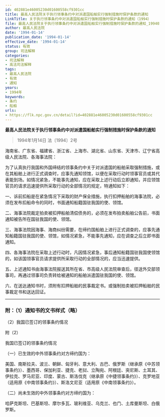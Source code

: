 ```yaml
---
id: 402881e46005230d01600558cf9301cc
title: 最高人民法院关于执行领事条约中对派遣国船舶实行强制措施时保护条款的通知
LinkTitle: 关于执行领事条约中对派遣国船舶实行强制措施时保护条款的通知（1994）
file: 最高人民法院关于执行领事条约中对派遣国船舶实行强制措施时保护条款的通知_19940114_402881e46005230d01600558cf9301cc.docx
author: 最高人民法院
date: '1994-01-14'
publication_date: '1994-01-14'
effective_date: '1994-01-14'
status: 有效
group: 司法解释
categories:
- 司法解释
- 高法司法解释
tags:
- 最高人民法院
- 有效
- 通知
years:
- 1994年
keywords:
- 条约
- 船舶
urls:
- https://flk.npc.gov.cn/detail?id=402881e46005230d01600558cf9301cc
---
```


**最高人民法院关于执行领事条约中对派遣国船舶实行强制措施时保护条款的通知**

> 1994年1月14日 法〔1994〕2号

海南省、广东省、福建省、浙江省、上海市、湖北省、山东省、天津市、辽宁省高级人民法院、各海事法院：

为了认真执行我国和外国缔结的领事条约中关于对派遣国的船舶采取强制措施，或在其船舶上进行正式调查时，应事先通知领馆，以便在采取行动时领事官员或其代表能到场。如情况紧急，不能事先通知，应在采取上述行动后立即通知，并应领馆官员的请求迅速提供所采取行动的全部情况的规定，特通知如下：

一、诉前扣船是在紧急情况下采取的财产保全措施，执行扣押船舶的海事法院，必须在发布扣船命令的同时，书面通知船籍国驻我国的使、领馆。

二、海事法院裁定拍卖被扣押船舶清偿债务的，必须在发布拍卖船舶公告前，书面通知被告所在国驻我国的使、领馆。

三、海事法院因海事、海商纠纷需要，在缔约国船舶上进行正式调查的，应事先通知船籍国驻我国的使、领馆，如情况紧急，不能事先通知，应在调查之后立即书面通知。

四、各海事法院在采取上述行动时，凡因情况紧急，事后通知船籍国驻我国使领馆的，如该国领事官员请求提供所采取行动的全部情况的，应当迅速提供。

五、上述通知书由海事法院报送其所在省、市高级人民法院审查后，径送外交部领事司，再通过领事司负责转给被通知的船舶派遣国驻我国的使、领馆。

六、在送达通知书时，须附有扣押船舶的民事裁定书。或强制拍卖被扣押船舶的民事裁定书和送达回证。

---

### 附：（1）通知书的文书样式（略）

（2）我国已签订的领事条约情况

附（2）

我国已签订的领事条约情况

（一）已生效的中外领事条约对方缔约国为：

美国、南斯拉夫、波兰、朝鲜、匈牙利、意大利、古巴、俄罗斯（继承原《中苏领事条约》）、墨西哥、保加利亚、捷克、老挝、立陶宛、阿根廷、突尼斯、土耳其、伊拉克、罗马尼亚、印度、蒙古、斯洛伐克（继承原《中捷领事条约》）、克罗地亚（适用原《中南领事条约》）、斯洛文尼亚（适用原《中南领事条约》）。

（二）尚未生效的中外领事条约对方缔约国为：

哈萨克斯坦、巴基斯坦、摩尔多瓦、玻利维亚、乌克兰、也门、土库曼斯坦、白俄罗斯。
